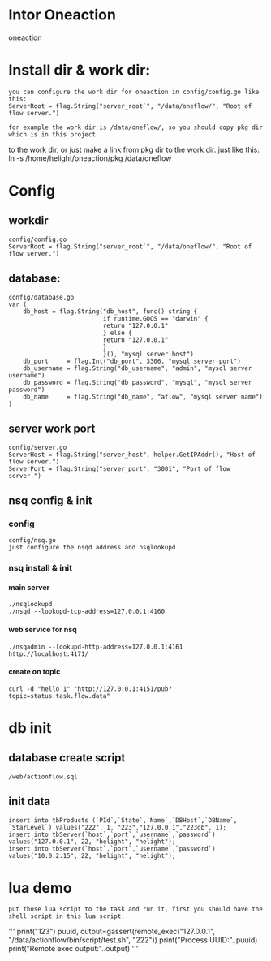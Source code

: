 # Intor Oneaction
oneaction

# Install dir & work dir:

    you can configure the work dir for oneaction in config/config.go like this:
    ServerRoot = flag.String("server_root`", "/data/oneflow/", "Root of flow server.")

    for example the work dir is /data/oneflow/, so you should copy pkg dir which is in this project
to the work dir, or just make a link from pkg dir to the work dir. just like this:
    ln -s /home/helight/oneaction/pkg /data/oneflow

# Config
## workdir
    config/config.go
    ServerRoot = flag.String("server_root`", "/data/oneflow/", "Root of flow server.")
## database:
    config/database.go
    var (
        db_host = flag.String("db_host", func() string {
                              if runtime.GOOS == "darwin" {
                              return "127.0.0.1"
                              } else {
                              return "127.0.0.1"
                              }
                              }(), "mysql server host")
        db_port     = flag.Int("db_port", 3306, "mysql server port")
        db_username = flag.String("db_username", "admin", "mysql server username")
        db_password = flag.String("db_password", "mysql", "mysql server password")
        db_name     = flag.String("db_name", "aflow", "mysql server name")
    )

## server work port
    config/server.go
    ServerHost = flag.String("server_host", helper.GetIPAddr(), "Host of flow server.")
    ServerPort = flag.String("server_port", "3001", "Port of flow server.")
## nsq config & init

### config
    config/nsq.go
    just configure the nsqd address and nsqlookupd

### nsq install & init
#### main server
    ./nsqlookupd
    ./nsqd --lookupd-tcp-address=127.0.0.1:4160

#### web service for nsq
    ./nsqadmin --lookupd-http-address=127.0.0.1:4161
    http://localhost:4171/

#### create on topic
    curl -d "hello 1" "http://127.0.0.1:4151/pub?topic=status.task.flow.data"

# db init
## database create script
    /web/actionflow.sql

## init data
    insert into tbProducts (`PId`,`State`,`Name`,`DBHost`,`DBName`, `StarLevel`) values("222", 1, "223","127.0.0.1","223db", 1);
    insert into tbServer(`host`,`port`,`username`,`password`) values("127.0.0.1", 22, "helight", "helight");
    insert into tbServer(`host`,`port`,`username`,`password`) values("10.0.2.15", 22, "helight", "helight");

# lua demo
    put those lua script to the task and run it, first you should have the shell script in this lua script.
'''
print("123")
puuid, output=gassert(remote_exec("127.0.0.1", "/data/actionflow/bin/script/test.sh", "222"))
print("Process UUID:"..puuid)
print("Remote exec output:"..output)
'''
